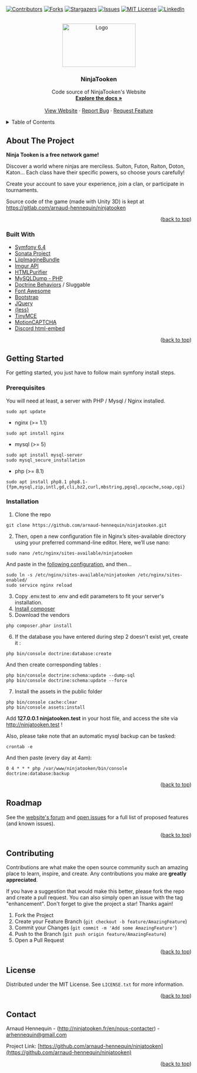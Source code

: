 <div id="top"></div>

[![Contributors][contributors-shield]][contributors-url]
[![Forks][forks-shield]][forks-url]
[![Stargazers][stars-shield]][stars-url]
[![Issues][issues-shield]][issues-url]
[![MIT License][license-shield]][license-url]
[![LinkedIn][linkedin-shield]][linkedin-url]

<br />
<div align="center">
  <a href="http://ninjatooken.fr/en/">
    <img src="public/images/logo.png" alt="Logo" width="199" height="118">
  </a>

<h3 align="center">NinjaTooken</h3>

  <p align="center">
    Code source of NinjaTooken's Website
    <br />
    <a href="https://github.com/arnaud-hennequin/ninjatooken"><strong>Explore the docs »</strong></a>
    <br />
    <br />
    <a href="http://ninjatooken.fr/en/">View Website</a>
    ·
    <a href="https://github.com/arnaud-hennequin/ninjatooken/issues">Report Bug</a>
    ·
    <a href="https://github.com/arnaud-hennequin/ninjatooken/issues">Request Feature</a>
  </p>
</div>



<!-- TABLE OF CONTENTS -->
<details>
  <summary>Table of Contents</summary>
  <ol>
    <li>
      <a href="#about-the-project">About The Project</a>
      <ul>
        <li><a href="#built-with">Built With</a></li>
      </ul>
    </li>
    <li>
      <a href="#getting-started">Getting Started</a>
      <ul>
        <li><a href="#prerequisites">Prerequisites</a></li>
        <li><a href="#installation">Installation</a></li>
      </ul>
    </li>
    <li><a href="#roadmap">Roadmap</a></li>
    <li><a href="#contributing">Contributing</a></li>
    <li><a href="#license">License</a></li>
    <li><a href="#contact">Contact</a></li>
  </ol>
</details>



<!-- ABOUT THE PROJECT -->
## About The Project

**Ninja Tooken is a free network game!**

Discover a world where ninjas are merciless. Suiton, Futon, Raiton, Doton, Katon... Each class have their specific powers, so choose yours carefully!

Create your account to save your experience, join a clan, or participate in tournaments.

Source code of the game (made with Unity 3D) is kept at https://gitlab.com/arnaud-hennequin/ninjatooken

<p align="right">(<a href="#top">back to top</a>)</p>



### Built With

* [Symfony 6.4](https://symfony.com/)
* [Sonata Project](https://sonata-project.org/)
* [LiipImagineBundle](https://github.com/liip/LiipImagineBundle)
* [Imgur API](https://api.imgur.com/)
* [HTMLPurifier](https://github.com/Exercise/HTMLPurifier)
* [MySQLDump - PHP](https://github.com/ifsnop/mysqldump-php)
* [Doctrine Behaviors](https://github.com/KnpLabs/DoctrineBehaviors) / Sluggable
* [Font Awesome](https://fontawesome.com/)
* [Bootstrap](https://getbootstrap.com)
* [JQuery](https://jquery.com)
* [{less}](https://lesscss.org/)
* [TinyMCE](https://www.tiny.cloud/tinymce/)
* [MotionCAPTCHA](https://github.com/josscrowcroft/MotionCAPTCHA)
* [Discord html-embed](https://github.com/widgetbot-io/html-embed)

<p align="right">(<a href="#top">back to top</a>)</p>



<!-- GETTING STARTED -->
## Getting Started

For getting started, you just have to follow main symfony install steps.

### Prerequisites

You will need at least, a server with PHP / Mysql / Nginx installed.
```shell
sudo apt update
```
* nginx (>= 1.1)
```shell
sudo apt install nginx
```
* mysql (>= 5)
```shell
sudo apt install mysql-server
sudo mysql_secure_installation
```
* php (>= 8.1)
```shell
sudo apt install php8.1 php8.1-{fpm,mysql,zip,intl,gd,cli,bz2,curl,mbstring,pgsql,opcache,soap,cgi}
```

### Installation

1. Clone the repo
```shell
git clone https://github.com/arnaud-hennequin/ninjatooken.git
```
2. Then, open a new configuration file in Nginx’s sites-available directory using your preferred command-line editor. Here, we’ll use nano:
```shell
sudo nano /etc/nginx/sites-available/ninjatooken
```
And paste in the [following configuration](ninjatooken.nginx), and then...
```shell
sudo ln -s /etc/nginx/sites-available/ninjatooken /etc/nginx/sites-enabled/
sudo service nginx reload
```
3. Copy .env.test to .env and edit parameters to fit your server's installation.
4. [Install composer](https://getcomposer.org/doc/00-intro.md#installation-linux-unix-macos)
5. Download the vendors
 ```shell
php composer.phar install
 ```
6. If the database you have entered during step 2 doesn't exist yet, create it :
```shell
php bin/console doctrine:database:create
```
And then create corresponding tables :
```shell
php bin/console doctrine:schema:update --dump-sql
php bin/console doctrine:schema:update --force
```
7. Install the assets in the public folder
```shell
php bin/console cache:clear
php bin/console assets:install
```

Add **127.0.0.1 ninjatooken.test** in your host file, and access the site via http://ninjatooken.test !


Also, please take note that an automatic mysql backup can be tasked:
```shell
crontab -e
```
And then paste (every day at 4am):
```text
0 4 * * * php /var/www/ninjatooken/bin/console doctrine:database:backup
```

<p align="right">(<a href="#top">back to top</a>)</p>


<!-- ROADMAP -->
## Roadmap

See the [website's forum](http://ninjatooken.fr/fr/forum/ameliorations-propositions-d-idees) and [open issues](https://github.com/arnaud-hennequin/ninjatooken/issues) for a full list of proposed features (and known issues).

<p align="right">(<a href="#top">back to top</a>)</p>



<!-- CONTRIBUTING -->
## Contributing

Contributions are what make the open source community such an amazing place to learn, inspire, and create. Any contributions you make are **greatly appreciated**.

If you have a suggestion that would make this better, please fork the repo and create a pull request. You can also simply open an issue with the tag "enhancement".
Don't forget to give the project a star! Thanks again!

1. Fork the Project
2. Create your Feature Branch (`git checkout -b feature/AmazingFeature`)
3. Commit your Changes (`git commit -m 'Add some AmazingFeature'`)
4. Push to the Branch (`git push origin feature/AmazingFeature`)
5. Open a Pull Request

<p align="right">(<a href="#top">back to top</a>)</p>



<!-- LICENSE -->
## License

Distributed under the MIT License. See `LICENSE.txt` for more information.

<p align="right">(<a href="#top">back to top</a>)</p>



<!-- CONTACT -->
## Contact

Arnaud Hennequin - (http://ninjatooken.fr/en/nous-contacter) - arhennequin@gmail.com

Project Link: [https://github.com/arnaud-hennequin/ninjatooken](https://github.com/arnaud-hennequin/ninjatooken)

<p align="right">(<a href="#top">back to top</a>)</p>


[contributors-shield]: https://img.shields.io/github/contributors/arnaud-hennequin/ninjatooken.svg?style=for-the-badge
[contributors-url]: https://github.com/arnaud-hennequin/ninjatooken/graphs/contributors
[forks-shield]: https://img.shields.io/github/forks/arnaud-hennequin/ninjatooken.svg?style=for-the-badge
[forks-url]: https://github.com/arnaud-hennequin/ninjatooken/network/members
[stars-shield]: https://img.shields.io/github/stars/arnaud-hennequin/ninjatooken.svg?style=for-the-badge
[stars-url]: https://github.com/arnaud-hennequin/ninjatooken/stargazers
[issues-shield]: https://img.shields.io/github/issues/arnaud-hennequin/ninjatooken.svg?style=for-the-badge
[issues-url]: https://github.com/arnaud-hennequin/ninjatooken/issues
[license-shield]: https://img.shields.io/github/license/arnaud-hennequin/ninjatooken.svg?style=for-the-badge
[license-url]: https://github.com/arnaud-hennequin/ninjatooken/blob/master/LICENSE.txt
[linkedin-shield]: https://img.shields.io/badge/-LinkedIn-black.svg?style=for-the-badge&logo=linkedin&colorB=555
[linkedin-url]: https://linkedin.com/in/arnaud-hennequin
